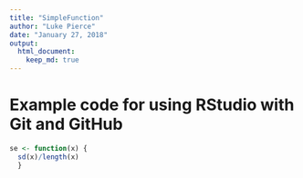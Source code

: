 ```yaml
---
title: "SimpleFunction"
author: "Luke Pierce"
date: "January 27, 2018"
output:
  html_document:
    keep_md: true
---
```


# Example code for using RStudio with Git and GitHub


```r
se <- function(x) {
  sd(x)/length(x)
  }
```
